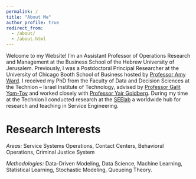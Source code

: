 ```yaml
---
permalink: /
title: "About Me"
author_profile: true
redirect_from: 
  - /about/
  - /about.html
---
```

Welcome to my Website! I’m an Assistant Professor of Operations Research and Management at the Business School of the Hebrew University of Jerusalem. 
Previously, I was a Postdoctoral Principal Researcher at the University of Chicago Booth School of Business hosted by [Professor Amy Ward](https://voices.uchicago.edu/amyward/). I received my PhD from the Faculty of Data and Decision Sciences at the Technion – Israel Institute of Technology, advised by [Professor Galit Yom-Tov](https://gality.net.technion.ac.il/) and worked closely with [Professor Yair Goldberg](https://yairgo.net.technion.ac.i). During my time at the Technion I conducted research at the [SEElab](https://seelab.net.technion.ac.il) a worldwide hub for research and teaching in Service Engineering. 



Research Interests
======
*Areas:* Service Systems Operations, Contact Centers,  Behavioral Operations, Criminal Justice System

*Methodologies:* Data-Driven Modeling, Data Science, Machine Learning, Statistical Learning, Stochastic Modeling, Queueing Theory. 



